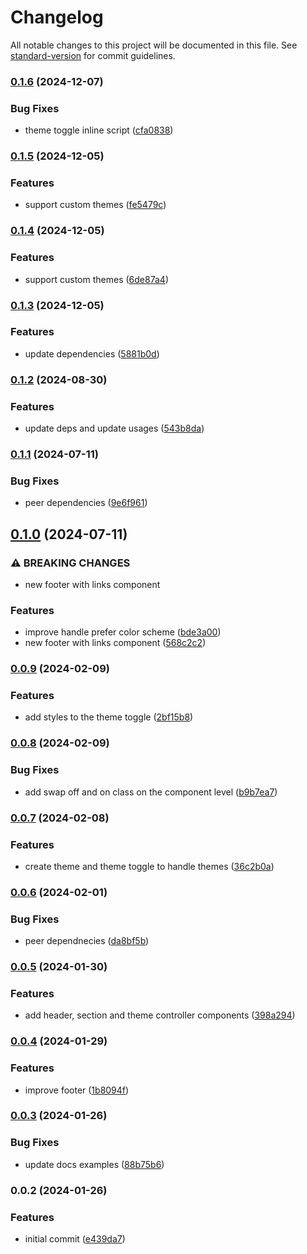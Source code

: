 # Changelog

All notable changes to this project will be documented in this file. See [standard-version](https://github.com/conventional-changelog/standard-version) for commit guidelines.

### [0.1.6](https://github.com/albizures/vyke-astro/compare/v0.1.5...v0.1.6) (2024-12-07)


### Bug Fixes

* theme toggle inline script ([cfa0838](https://github.com/albizures/vyke-astro/commit/cfa08381211a796083d6964a08f887c79a2be093))

### [0.1.5](https://github.com/albizures/vyke-astro/compare/v0.1.4...v0.1.5) (2024-12-05)


### Features

* support custom themes ([fe5479c](https://github.com/albizures/vyke-astro/commit/fe5479cdef77ef2e7b5d36fa83156d5bbec8a1d9))

### [0.1.4](https://github.com/albizures/vyke-astro/compare/v0.1.3...v0.1.4) (2024-12-05)


### Features

* support custom themes ([6de87a4](https://github.com/albizures/vyke-astro/commit/6de87a4f559a76c61239960f3e01fee2ed24757d))

### [0.1.3](https://github.com/albizures/vyke-astro/compare/v0.1.2...v0.1.3) (2024-12-05)


### Features

* update dependencies ([5881b0d](https://github.com/albizures/vyke-astro/commit/5881b0dfc86be68b0d1cf300ec06b73132dde642))

### [0.1.2](https://github.com/albizures/vyke-astro/compare/v0.1.1...v0.1.2) (2024-08-30)


### Features

* update deps and update usages ([543b8da](https://github.com/albizures/vyke-astro/commit/543b8da7cc3c0a49733bee6d0168cb9a4152f2e5))

### [0.1.1](https://github.com/albizures/vyke-astro/compare/v0.1.0...v0.1.1) (2024-07-11)


### Bug Fixes

* peer dependencies ([9e6f961](https://github.com/albizures/vyke-astro/commit/9e6f961d773c522556a4127f6c6309f89c7b0c95))

## [0.1.0](https://github.com/albizures/vyke-astro/compare/v0.0.9...v0.1.0) (2024-07-11)


### ⚠ BREAKING CHANGES

* new footer with links component

### Features

* improve handle prefer color scheme ([bde3a00](https://github.com/albizures/vyke-astro/commit/bde3a00ad29aa5f4771cb5f67fe727bc10850b66))
* new footer with links component ([568c2c2](https://github.com/albizures/vyke-astro/commit/568c2c2dd429362bb132027f96ad0b7a995882b5))

### [0.0.9](https://github.com/albizures/vyke-astro/compare/v0.0.8...v0.0.9) (2024-02-09)


### Features

* add styles to the theme toggle ([2bf15b8](https://github.com/albizures/vyke-astro/commit/2bf15b841185ea4d10a4286f8b39a962f1cf1ed6))

### [0.0.8](https://github.com/albizures/vyke-astro/compare/v0.0.7...v0.0.8) (2024-02-09)


### Bug Fixes

* add swap off and on class on the component level ([b9b7ea7](https://github.com/albizures/vyke-astro/commit/b9b7ea77a58f7aaba0bed6f407e01ebbbdd6cc49))

### [0.0.7](https://github.com/albizures/vyke-astro/compare/v0.0.6...v0.0.7) (2024-02-08)


### Features

* create theme and theme toggle to handle themes ([36c2b0a](https://github.com/albizures/vyke-astro/commit/36c2b0af6e0ad6f52f3ab69b742fefd1fcf4042a))

### [0.0.6](https://github.com/albizures/vyke-astro/compare/v0.0.5...v0.0.6) (2024-02-01)


### Bug Fixes

* peer dependnecies ([da8bf5b](https://github.com/albizures/vyke-astro/commit/da8bf5b10fb3be5e238b77e419c6a3226bbff8c3))

### [0.0.5](https://github.com/albizures/vyke-astro/compare/v0.0.4...v0.0.5) (2024-01-30)


### Features

* add header, section and theme controller components ([398a294](https://github.com/albizures/vyke-astro/commit/398a2947383b3a2d49f17da329b3000119597291))

### [0.0.4](https://github.com/albizures/vyke-astro/compare/v0.0.3...v0.0.4) (2024-01-29)


### Features

* improve footer ([1b8094f](https://github.com/albizures/vyke-astro/commit/1b8094f72361e63ac62370f395421f4192c023c4))

### [0.0.3](https://github.com/albizures/vyke-astro/compare/v0.0.2...v0.0.3) (2024-01-26)


### Bug Fixes

* update docs examples ([88b75b6](https://github.com/albizures/vyke-astro/commit/88b75b60c7640b6c12970040143abee7a221a8a2))

### 0.0.2 (2024-01-26)


### Features

* initial commit ([e439da7](https://github.com/albizures/vyke-astro/commit/e439da70cf3782bfefc576ca39bc4f899ff44293))
